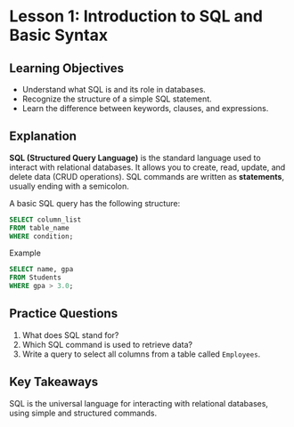 # Lesson 1: Introduction to SQL and Basic Syntax

## Learning Objectives
- Understand what SQL is and its role in databases.
- Recognize the structure of a simple SQL statement.
- Learn the difference between keywords, clauses, and expressions.

## Explanation
**SQL (Structured Query Language)** is the standard language used to interact with relational databases. It allows you to create, read, update, and delete data (CRUD operations). SQL commands are written as **statements**, usually ending with a semicolon.

A basic SQL query has the following structure:
```sql
SELECT column_list
FROM table_name
WHERE condition;
```

Example

```sql
SELECT name, gpa
FROM Students
WHERE gpa > 3.0;
```

## Practice Questions
1. What does SQL stand for?
2. Which SQL command is used to retrieve data?
3. Write a query to select all columns from a table called `Employees`.

## Key Takeaways
SQL is the universal language for interacting with relational databases, using simple and structured commands.
